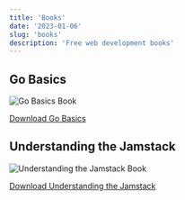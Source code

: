 ```yaml
---
title: 'Books'
date: '2023-01-06'
slug: 'books'
description: 'Free web development books'
---
```


## Go Basics

![Go Basics Book](/books/covers/go-basics-book-cover.webp)

[Download Go Basics](/books/go-basics.zip)

## Understanding the Jamstack

![Understanding the Jamstack Book](/books/covers/jamstack-book-cover.webp)

[Download Understanding the Jamstack](/books/understanding-the-jamstack.zip)
